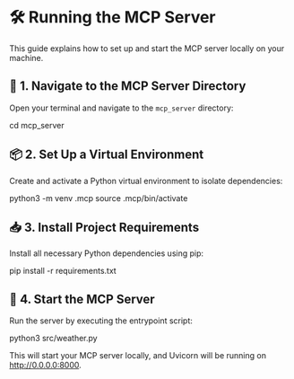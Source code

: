 # 🛠️ Running the MCP Server

This guide explains how to set up and start the MCP server locally on your machine.

## 📂 1. Navigate to the MCP Server Directory

Open your terminal and navigate to the `mcp_server` directory:

cd mcp_server

## 📦 2. Set Up a Virtual Environment
Create and activate a Python virtual environment to isolate dependencies:

python3 -m venv .mcp
source .mcp/bin/activate

## 📥 3. Install Project Requirements
Install all necessary Python dependencies using pip:

pip install -r requirements.txt

## 🚀 4. Start the MCP Server
Run the server by executing the entrypoint script:

python3 src/weather.py

This will start your MCP server locally, and Uvicorn will be running on http://0.0.0.0:8000.
